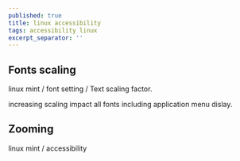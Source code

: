 ```yaml
---
published: true
title: linux accessibility
tags: accessibility linux
excerpt_separator: ''
---
```

## Fonts scaling
linux mint / font setting / Text scaling factor.

increasing scaling impact all fonts including application menu dislay.

## Zooming
linux mint / accessibility
